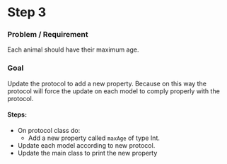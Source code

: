 # Step 3

### Problem / Requirement
Each animal should have their maximum age.
### Goal
Update the protocol to add a new property. Because on this way the protocol will force the update on each model to comply properly with the protocol.

#### Steps:
- On protocol class do:
  - Add a new property called `maxAge` of type Int.
- Update each model according to new protocol.
- Update the main class to print the new property
